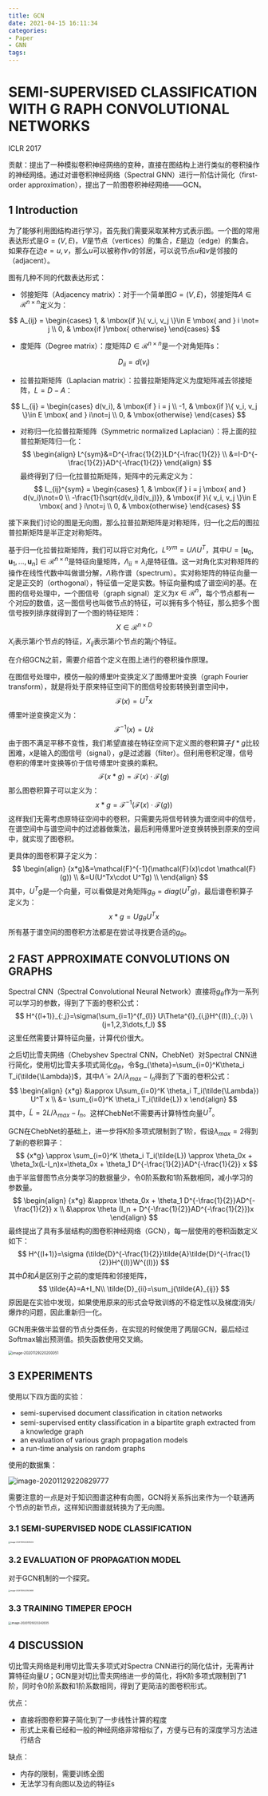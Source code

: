 ```yaml
---
title: GCN
date: 2021-04-15 16:11:34
categories:
- Paper
- GNN
tags:
---
```


# SEMI-SUPERVISED CLASSIFICATION WITH G RAPH CONVOLUTIONAL NETWORKS

ICLR 2017

贡献：提出了一种模拟卷积神经网络的变种，直接在图结构上进行类似的卷积操作的神经网络。通过对谱卷积神经网络（Spectral GNN）进行一阶估计简化（ﬁrst-order approximation），提出了一阶图卷积神经网络——GCN。

<!--more-->

## 1 Introduction

为了能够利用图结构进行学习，首先我们需要采取某种方式表示图。一个图的常用表达形式是$G=(V,E)$，$V$是节点（vertices）的集合，$E$是边（edge）的集合。如果存在边$e=u,v$，那么$u$可以被称作$v$的邻居，可以说节点$u$和$v$是邻接的（adjacent）。

图有几种不同的代数表达形式：

- 邻接矩阵（Adjacency matrix）：对于一个简单图$G=(V,E)$，邻接矩阵$A\in \mathcal{R}^{n\times n}$定义为：

$$
A_{ij} =
\begin{cases}
1,  & \mbox{if }\{ v_i, v_j \}\in E \mbox{ and } i \not= j \\
0, & \mbox{if }\mbox{ otherwise}
\end{cases}
$$

- 度矩阵（Degree matrix）：度矩阵$D\in \mathcal{R}^{n\times n}$是一个对角矩阵s：

$$
D_{ii}=d(v_i)
$$

- 拉普拉斯矩阵（Laplacian matrix）：拉普拉斯矩阵定义为度矩阵减去邻接矩阵，$L=D-A$：

$$
L_{ij} =
\begin{cases}
d(v_i),  & \mbox{if } i = j \\
-1, & \mbox{if }\{ v_i, v_j \}\in E \mbox{ and } i\not=j \\
0, & \mbox{otherwise}
\end{cases}
$$

- 对称归一化拉普拉斯矩阵（Symmetric normalized Laplacian）：将上面的拉普拉斯矩阵归一化：
  $$
  \begin{align}
  L^{sym}&=D^{-\frac{1}{2}}LD^{-\frac{1}{2}} \\
  &=I-D^{-\frac{1}{2}}AD^{-\frac{1}{2}}
  \end{align}
  $$
  最终得到了归一化拉普拉斯矩阵，矩阵中的元素定义为：
  $$
  L_{ij}^{sym} =
  \begin{cases}
  1,  & \mbox{if } i = j \mbox{ and } d(v_i)\not=0 \\
  -\frac{1}{\sqrt{d(v_i)d(v_j)}}, & \mbox{if }\{ v_i, v_j \}\in E \mbox{ and } i\not=j \\
  0, & \mbox{otherwise}
  \end{cases}
  $$

接下来我们讨论的图是无向图，那么拉普拉斯矩阵是对称矩阵，归一化之后的图拉普拉斯矩阵是半正定对称矩阵。

基于归一化拉普拉斯矩阵，我们可以将它对角化，$L^{sym}=U\Lambda U^T$，其中$U=[\mathbf{u}_0,\mathbf{u}_1, \dots,\mathbf{u}_n]\in \mathcal{R}^{n\times n}$是特征向量矩阵，$\Lambda_{ii}=\lambda_i$是特征值。这一对角化实对称矩阵的操作在线性代数中叫做谱分解，$\Lambda$称作谱（spectrum）。实对称矩阵的特征向量一定是正交的（orthogonal），特征值一定是实数。特征向量构成了谱空间的基。在图的信号处理中，一个图信号（graph signal）定义为$x\in \mathcal{R}^n$，每个节点都有一个对应的数值，这一图信号也叫做节点的特征，可以拥有多个特征，那么把多个图信号按列排序就得到了一个图的特征矩阵：
$$
X\in \mathcal{R}^{n\times D}
$$
$X_i$表示第$i$个节点的特征，$X_{ij}$表示第$i$个节点的第$j$个特征。

在介绍GCN之前，需要介绍首个定义在图上进行的卷积操作原理。

在图信号处理中，模仿一般的傅里叶变换定义了图傅里叶变换（graph Fourier transform），就是将处于原来特征空间下的图信号投影转换到谱空间中，
$$
\mathcal{F}(x)=U^Tx
$$
傅里叶逆变换定义为：
$$
\mathcal{F}^{-1}(x)=U\hat{x}
$$
由于图不满足平移不变性，我们希望直接在特征空间下定义图的卷积算子$f*g$比较困难，$x$是输入的图信号（signal），$g$是过滤器（filter）。但利用卷积定理，信号卷积的傅里叶变换等价于信号傅里叶变换的乘积。
$$
\mathcal{F}({x*g})=\mathcal{F}(x)\cdot \mathcal{F}(g)
$$
那么图卷积算子可以定义为：
$$
{x*g}=\mathcal{F}^{-1}(\mathcal{F}(x)\cdot \mathcal{F}(g))
$$
这样我们无需考虑原特征空间中的卷积，只需要先将信号转换为谱空间中的信号，在谱空间中与谱空间中的过滤器做乘法，最后利用傅里叶逆变换转换到原来的空间中，就实现了图卷积。

更具体的图卷积算子定义为：
$$
\begin{align}
{x*g}&=\mathcal{F}^{-1}(\mathcal{F}(x)\cdot \mathcal{F}(g)) \\
&=U(U^Tx\cdot U^Tg) \\
\end{align}
$$
其中，$U^Tg$是一个向量，可以看做是对角矩阵$g_{\theta}=diag(U^Tg)$，最后谱卷积算子定义为：
$$
{x*g}=Ug_{\theta}U^Tx
$$
所有基于谱空间的图卷积方法都是在尝试寻找更合适的$g_{\theta}$。

## 2 FAST APPROXIMATE CONVOLUTIONS ON GRAPHS

Spectral CNN（Spectral Convolutional Neural Network）直接将$g_{\theta}$作为一系列可以学习的参数，得到了下面的卷积公式：
$$
H^{(l+1)}_{:,j}=\sigma(\sum_{i=1}^{f_{l}} U\Theta^{l}_{i,j}H^{(l)}_{:,i}) \ (j=1,2,3\dots,f_l)
$$
这里任然需要计算特征向量，计算代价很大。

之后切比雪夫网络（Chebyshev Spectral CNN，ChebNet）对Spectral CNN进行简化，使用切比雪夫多项式简化$g_{\theta}$，令$g_{\theta}=\sum_{i=0}^K\theta_i T_i(\tilde{\Lambda})$，其中$\tilde{\Lambda}=2\Lambda/\lambda_{max}-I_n$得到了下面的卷积公式：
$$
\begin{align}
{x*g} &\approx U\sum_{i=0}^K \theta_i T_i(\tilde{\Lambda}) U^T x \\
&= \sum_{i=0}^K \theta_i T_i(\tilde{L}) x
\end{align}
$$
其中，$\tilde{L}=2L/\lambda_{max}-I_n$。这样ChebNet不需要再计算特性向量$U^T$。

GCN在ChebNet的基础上，进一步将K阶多项式限制到了1阶，假设$\lambda_{max}=2$得到了新的卷积算子：
$$
{x*g} \approx \sum_{i=0}^K \theta_i T_i(\tilde{L}) \approx \theta_0x + \theta_1x(L-I_n)x=\theta_0x + \theta_1 D^{-\frac{1}{2}}AD^{-\frac{1}{2}} x
$$
由于半监督图节点分类学习的数据量少，令0阶系数和1阶系数相同，减小学习的参数量。
$$
\begin{align}
{x*g} &\approx \theta_0x + \theta_1 D^{-\frac{1}{2}}AD^{-\frac{1}{2}} x \\
&\approx \theta (I_n + D^{-\frac{1}{2}}AD^{-\frac{1}{2}})x
\end{align}
$$
最终提出了具有多层结构的图卷积神经网络（GCN），每一层使用的卷积函数定义如下：
$$
H^{(l+1)}=\sigma (\tilde{D}^{-\frac{1}{2}}\tilde{A}\tilde{D}^{-\frac{1}{2}}H^{(l)}W^{(l)})
$$
其中$\tilde{D}$和$\tilde{A}$是区别于之前的度矩阵和邻接矩阵，
$$
\tilde{A}=A+I_N\\
\tilde{D}_{ii}=\sum_j{\tilde{A}_{ij}}
$$
原因是在实验中发现，如果使用原来的形式会导致训练的不稳定性以及梯度消失/爆炸的问题，因此重新归一化。

GCN用来做半监督的节点分类任务，在实现的时候使用了两层GCN，最后经过Softmax输出预测值。损失函数使用交叉熵。

<img src="GCN/image-20201129220200051.png" alt="image-20201129220200051" style="zoom:50%;" />

## 3 EXPERIMENTS

使用以下四方面的实验：

- semi-supervised document classiﬁcation in citation networks
- semi-supervised entity classiﬁcation in a bipartite graph extracted from a knowledge graph
- an evaluation of various graph propagation models
- a run-time analysis on random graphs

使用的数据集：

![image-20201129220829777](GCN/image-20201129220829777.png)

需要注意的一点是对于知识图谱这种有向图，GCN将关系拆出来作为一个联通两个节点的新节点，这样知识图谱就转换为了无向图。

### 3.1 SEMI-SUPERVISED NODE CLASSIFICATION

<img src="GCN/image-20201129222635232.png" alt="image-20201129222635232" style="zoom:25%;" />

### 3.2 EVALUATION OF PROPAGATION MODEL

对于GCN机制的一个探究。

<img src="GCN/image-20201129223143658.png" alt="image-20201129223143658" style="zoom: 25%;" />

### 3.3 TRAINING TIMEPER EPOCH

<img src="GCN/image-20201129223242035.png" alt="image-20201129223242035" style="zoom: 40%;" />

## 4 DISCUSSION

切比雪夫网络是利用切比雪夫多项式对Spectra CNN进行的简化估计，无需再计算特征向量$U$；GCN是对切比雪夫网络进一步的简化，将K阶多项式限制到了1阶，同时令0阶系数和1阶系数相同，得到了更简洁的图卷积形式。

优点：

- 直接将图卷积算子简化到了一步线性计算的程度
- 形式上来看已经和一般的神经网络非常相似了，方便与已有的深度学习方法进行结合

缺点：

- 内存的限制，需要训练全图
- 无法学习有向图以及边的特征s
